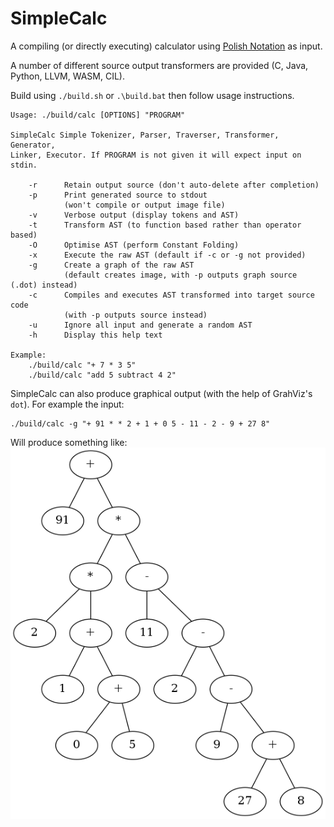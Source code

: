 SimpleCalc
========

A compiling (or directly executing) calculator using [Polish Notation](https://en.wikipedia.org/wiki/Polish_notation) as input.

A number of different source output transformers are provided (C, Java, Python, LLVM, WASM, CIL).

Build using `./build.sh` or `.\build.bat` then follow usage instructions.

    Usage: ./build/calc [OPTIONS] "PROGRAM"

    SimpleCalc Simple Tokenizer, Parser, Traverser, Transformer, Generator,
    Linker, Executor. If PROGRAM is not given it will expect input on stdin.

        -r      Retain output source (don't auto-delete after completion)
        -p      Print generated source to stdout
                (won't compile or output image file)
        -v      Verbose output (display tokens and AST)
        -t      Transform AST (to function based rather than operator based)
        -O      Optimise AST (perform Constant Folding)
        -x      Execute the raw AST (default if -c or -g not provided)
        -g      Create a graph of the raw AST
                (default creates image, with -p outputs graph source (.dot) instead)
        -c      Compiles and executes AST transformed into target source code
                (with -p outputs source instead)
        -u      Ignore all input and generate a random AST
        -h      Display this help text

    Example:
        ./build/calc "+ 7 * 3 5"
        ./build/calc "add 5 subtract 4 2"

SimpleCalc can also produce graphical output (with the help of GrahViz's `dot`).
For example the input:

    ./build/calc -g "+ 91 * * 2 + 1 + 0 5 - 11 - 2 - 9 + 27 8"

Will produce something like:
![Sample Graphical Output](./sample.png)
